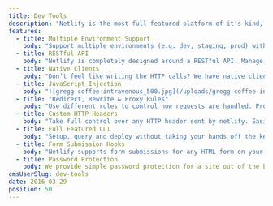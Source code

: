 ```yaml
---
title: Dev Tools
description: "Netlify is the most full featured platform of it's kind, with tons of dev tools to make life easier for the professional coder."
features:
  - title: Multiple Environment Support
    body: "Support multiple environments (e.g. dev, staging, prod) with a simple argument. Each environment tracks a git branch, providing an isolated environment for experimentation."
  - title: RESTful API
    body: "Netlify is completely designed around a RESTful API. Manage, query, and deploy a site all using simple REST calls. [See API docs](/docs/api.html)"
  - title: Native Clients
    body: "Don’t feel like writing the HTTP calls? We have native clients in Go, Ruby, and Javascript. [link to client repos]"
  - title: JavaScript Injection
    body: "![gregg-coffee-intravenous_500.jpg](/uploads/gregg-coffee-intravenous_500.jpg)\n\nAdd Google Analytics, retargeting codes or any other script you want, straight from the web UI. [Read the docs on Easy Snippet Injection here](https://www.netlify.com/docs/inject-analytics-snippets)"
  - title: "Redirect, Rewrite & Proxy Rules"
    body: "Use different rules to control how requests are handled. Proxy part of your traffic to your own backend, redirect old pages, or rewrite a page entirely. Or do them all."
  - title: Custom HTTP Headers
    body: "Take full control over any HTTP header sent by netlify. Easily add CORS or Content Security Headers to your site. [What does this mean and why is this important?](https://www.netlify.com/docs/headers-and-basic-auth)"
  - title: Full Featured CLI
    body: "Setup, query and deploy without taking your hands off the keyboard. The CLI is a very powerful way to do everything from launch a new site to rollback. [See CLI docs](/docs/cli.html)"
  - title: Form Submission Hooks
    body: "Netlify supports form submissions for any HTML form on your site and trigger email, slack notifications or webhooks. [Read more here](https://www.netlify.com/docs/form-handling)"
  - title: Password Protection
    body: We provide simple password protection for a site out of the box. That means that you can launch a site and have coarse grained access with a click or a few keystrokes.
cmsUserSlug: dev-tools
date: 2016-03-29
position: 50
---
```

